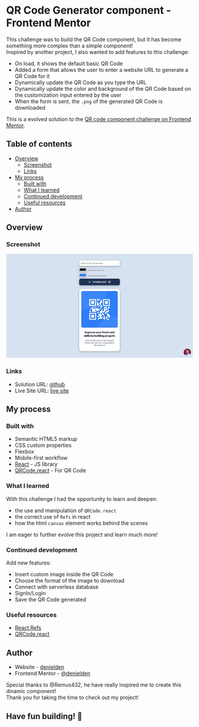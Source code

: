 # QR Code Generator component - Frontend Mentor

This challenge was to build the QR Code component, but it has become something more complex than a simple component!  
Inspired by another project, I also wanted to add features to this challenge:
- On load, it shows the default basic QR Code
- Added a form that allows the user to enter a website URL to generate a QR Code for it
- Dynamically update the QR Code as you type the URL
- Dynamically update the color and background of the QR Code based on the customization input entered by the user
- When the form is sent, the `.png` of the generated QR Code is downloaded 
  
This is a evolved solution to the [QR code component challenge on Frontend Mentor](https://www.frontendmentor.io/challenges/qr-code-component-iux_sIO_H).

## Table of contents

- [Overview](#overview)
  - [Screenshot](#screenshot)
  - [Links](#links)
- [My process](#my-process)
  - [Built with](#built-with)
  - [What I learned](#what-i-learned)
  - [Continued development](#continued-development)
  - [Useful resources](#useful-resources)
- [Author](#author)

## Overview

### Screenshot

![QRcode Generator](./screenshot.webp)

### Links

- Solution URL: [github](https://github.com/denielden/react-qrcode-generator)
- Live Site URL: [live site](https://denielden.github.io/react-qrcode-generator)

## My process

### Built with

- Semantic HTML5 markup
- CSS custom properties
- Flexbox
- Mobile-first workflow
- [React](https://reactjs.org/) - JS library
- [QRCode.react](https://www.npmjs.com/package/qrcode.react) - For QR Code

### What I learned

With this challenge I had the opportunity to learn and deepen:
- the use and manipulation of `QRCode.react`
- the correct use of `Refs` in react
- how the html `canvas` element works behind the scenes

I am eager to further evolve this project and learn much more!

### Continued development

Add new features:
- Insert custom image inside the QR Code
- Choose the format of the image to download 
- Connect with serverless database
- SignIn/Login
- Save the QR Code generated

### Useful resources

- [React Refs](https://it.reactjs.org/docs/refs-and-the-dom.html)
- [QRCode.react](https://www.npmjs.com/package/qrcode.react)

## Author

- Website - [denielden](https://denielden.github.io)
- Frontend Mentor - [@denielden](https://www.frontendmentor.io/profile/denielden)

  
Special thanks to @Remus432, he have really inspired me to create this dinamic component!  
Thank you for taking the time to check out my project!

## **Have fun building!** 🚀